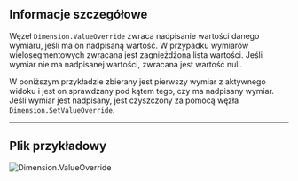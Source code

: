 ## Informacje szczegółowe
Węzeł `Dimension.ValueOverride` zwraca nadpisanie wartości danego wymiaru, jeśli ma on nadpisaną wartość. W przypadku wymiarów wielosegmentowych zwracana jest zagnieżdżona lista wartości. Jeśli wymiar nie ma nadpisanej wartości, zwracana jest wartość null.

W poniższym przykładzie zbierany jest pierwszy wymiar z aktywnego widoku i jest on sprawdzany pod kątem tego, czy ma nadpisany wymiar. Jeśli wymiar jest nadpisany, jest czyszczony za pomocą węzła `Dimension.SetValueOverride`.
___
## Plik przykładowy

![Dimension.ValueOverride](./Revit.Elements.Dimension.ValueOverride_img.jpg)
